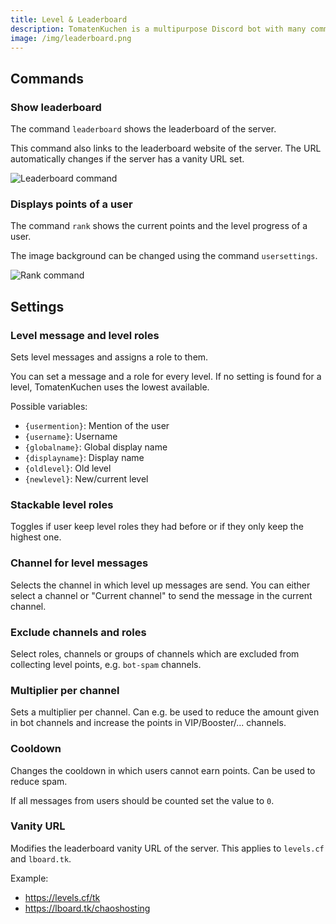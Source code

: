 ```yaml
---
title: Level & Leaderboard
description: TomatenKuchen is a multipurpose Discord bot with many common and innovative features for your server. Explains the leaderboard and the level system of the bot.
image: /img/leaderboard.png
---
```


## Commands

### Show leaderboard
The command `leaderboard` shows the leaderboard of the server.

This command also links to the leaderboard website of the server. The URL automatically changes if the server has a vanity URL set.

![Leaderboard command](/img/leaderboard.png)

### Displays points of a user
The command `rank` shows the current points and the level progress of a user.

The image background can be changed using the command `usersettings`.

![Rank command](/img/rank.png)

## Settings

### Level message and level roles
Sets level messages and assigns a role to them.

You can set a message and a role for every level. If no setting is found for a level, TomatenKuchen uses the lowest available.

Possible variables:
- `{usermention}`: Mention of the user
- `{username}`: Username
- `{globalname}`: Global display name
- `{displayname}`: Display name
- `{oldlevel}`: Old level
- `{newlevel}`: New/current level

### Stackable level roles
Toggles if user keep level roles they had before or if they only keep the highest one.

### Channel for level messages
Selects the channel in which level up messages are send. You can either select a channel or "Current channel" to send the message in the current channel.

### Exclude channels and roles
Select roles, channels or groups of channels which are excluded from collecting level points, e.g. `bot-spam` channels.

### Multiplier per channel
Sets a multiplier per channel. Can e.g. be used to reduce the amount given in bot channels and increase the points in VIP/Booster/... channels.

### Cooldown
Changes the cooldown in which users cannot earn points. Can be used to reduce spam.

If all messages from users should be counted set the value to `0`.

### Vanity URL
Modifies the leaderboard vanity URL of the server.
This applies to `levels.cf` and `lboard.tk`.

Example:
- https://levels.cf/tk
- https://lboard.tk/chaoshosting
